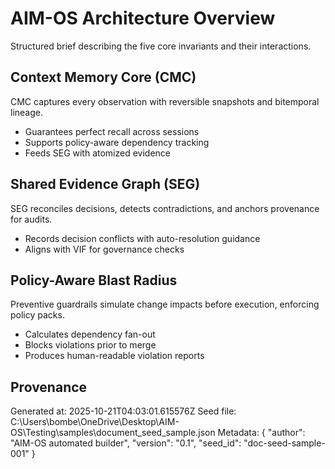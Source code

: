 # AIM-OS Architecture Overview

Structured brief describing the five core invariants and their interactions.

## Context Memory Core (CMC)
CMC captures every observation with reversible snapshots and bitemporal lineage.

- Guarantees perfect recall across sessions
- Supports policy-aware dependency tracking
- Feeds SEG with atomized evidence

## Shared Evidence Graph (SEG)
SEG reconciles decisions, detects contradictions, and anchors provenance for audits.

- Records decision conflicts with auto-resolution guidance
- Aligns with VIF for governance checks

## Policy-Aware Blast Radius
Preventive guardrails simulate change impacts before execution, enforcing policy packs.

- Calculates dependency fan-out
- Blocks violations prior to merge
- Produces human-readable violation reports

## Provenance
Generated at: 2025-10-21T04:03:01.615576Z
Seed file: C:\Users\bombe\OneDrive\Desktop\AIM-OS\Testing\samples\document_seed_sample.json
Metadata: {
  "author": "AIM-OS automated builder",
  "version": "0.1",
  "seed_id": "doc-seed-sample-001"
}
